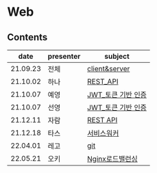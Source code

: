 # Web

## Contents

| date     | presenter | subject       |
| -------- | --------- | ------------- |
21.09.23|전체|[client&server](./client-server-21.09.23/)
21.10.02|하나|[REST_API](./rest-api-hanah.md)
21.10.07|예영|[JWT_토큰 기반 인증](./jwt-auth-yeyeong.md)
21.10.07|선영|[JWT_토큰 기반 인증](./jwt-auth-sunyeongJ.md)
|21.12.11|자람   |[REST API](REST-API.md)|
| 21.12.18| 타스      | [서비스워커](%EC%84%9C%EB%B9%84%EC%8A%A4%EC%9B%8C%EC%BB%A4.md) |
| 22.04.01| 레고       | [git](about_git.md) |
| 22.05.21 | 오키      | [Nginx로드밸런싱](./Nginx%20%EB%A1%9C%EB%93%9C%EB%B0%B8%EB%9F%B0%EC%8B%B1.md) |
